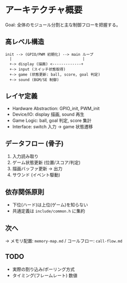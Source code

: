 # アーキテクチャ概要

Goal: 全体のモジュール分割と主な制御フローを把握する。

## 高レベル構造

```text
init --> (GPIO/PWM 初期化) --> main ループ
  |                                |
  +-> display (描画) <-------------+
  +-> input (スイッチ状態取得)
  +-> game (状態更新: ball, score, goal 判定)
  +-> sound (BGM/SE 制御)
```

## レイヤ定義

- Hardware Abstraction: GPIO_init, PWM_init
- Device/IO: display 描画, sound 再生
- Game Logic: ball, goal 判定, score 集計
- Interface: switch 入力 → game 状態遷移

## データフロー (骨子)

1. 入力読み取り
2. ゲーム状態更新 (位置/スコア/判定)
3. 描画バッファ更新 → 出力
4. サウンド (イベント駆動)

## 依存関係原則

- 下位(ハード)は上位(ゲーム)を知らない
- 共通定義は `include/common.h` に集約

## 次へ

→ メモリ配置: `memory-map.md` / コールフロー: `call-flow.md`

## TODO

- 実際の割り込み/ポーリング方式
- タイミング(フレームレート) 数値
